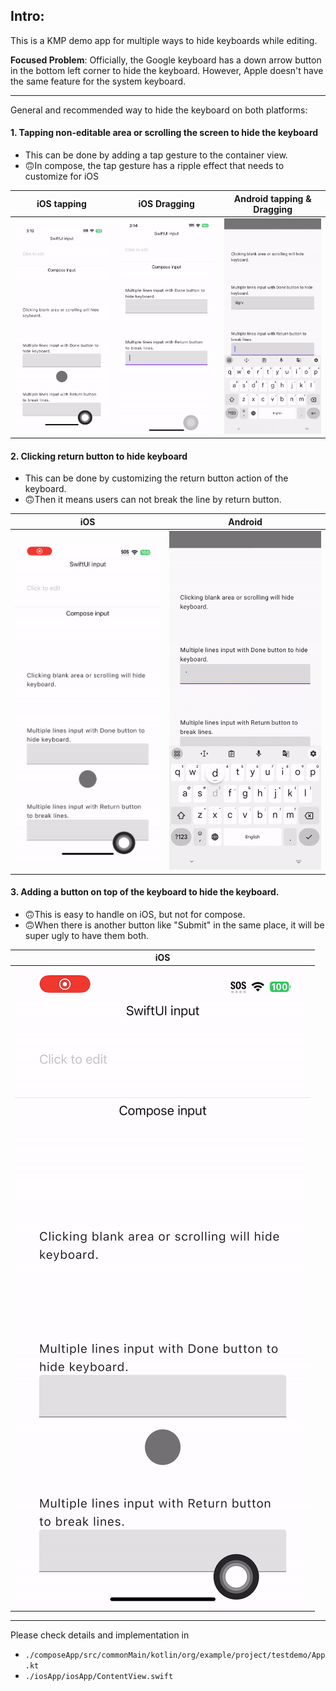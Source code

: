
## Intro:

This is a KMP demo app for multiple ways to hide keyboards while editing.

**Focused Problem**: Officially, the Google keyboard has a down arrow button in the bottom left corner to hide the keyboard. However, Apple doesn't have the same feature for the system keyboard.

---

General and recommended way to hide the keyboard on both platforms:

#### 1. Tapping non-editable area or scrolling the screen to hide the keyboard

- This can be done by adding a tap gesture to the container view.
- :upside_down_face:In compose, the tap gesture has a ripple effect that needs to customize for iOS

|               iOS tapping              |               iOS Dragging             |        Android tapping & Dragging        |
|:--------------------------------------:|:--------------------------------------:|:----------------------------------------:|
| ![image](./DemoRecordings/1-1-ios.gif) | ![image](./DemoRecordings/1-2-ios.gif) | ![image](./DemoRecordings/1-android.gif) |

#### 2. Clicking return button to hide keyboard

- This can be done by customizing the return button action of the keyboard.
- :upside_down_face:Then it means users can not break the line by return button.

|                iOS                   |                   Android                |
|:------------------------------------:|:----------------------------------------:|
| ![image](./DemoRecordings/2-ios.gif) | ![image](./DemoRecordings/2-android.gif) |

#### 3. Adding a button on top of the keyboard to hide the keyboard.

- :upside_down_face:This is easy to handle on iOS, but not for compose.
- :upside_down_face:When there is another button like "Submit" in the same place, it will be super ugly to have them both.

|                 iOS                  |
|:------------------------------------:|
| ![image](./DemoRecordings/2-ios.gif) |

---

Please check details and implementation in 
- ```./composeApp/src/commonMain/kotlin/org/example/project/testdemo/App.kt``` 
- ```./iosApp/iosApp/ContentView.swift```
